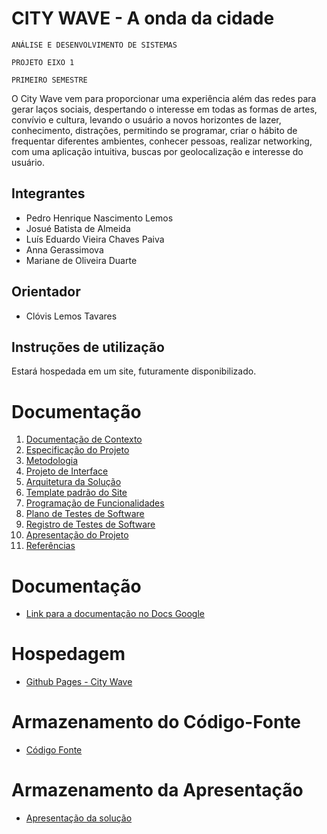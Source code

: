# CITY WAVE - A onda da cidade

`ANÁLISE E DESENVOLVIMENTO DE SISTEMAS`

`PROJETO EIXO 1`

`PRIMEIRO SEMESTRE`

O City Wave vem para proporcionar uma experiência além das redes para gerar laços sociais, despertando o interesse em todas as formas de artes, convívio e cultura, levando o usuário a novos horizontes de lazer, conhecimento, distrações, permitindo se programar, criar o hábito de frequentar diferentes ambientes, conhecer pessoas, realizar networking, com uma aplicação intuitiva, buscas por geolocalização e interesse do usuário.

## Integrantes

* Pedro Henrique Nascimento Lemos
* Josué Batista de Almeida
* Luís Eduardo Vieira Chaves Paiva
* Anna Gerassimova
* Mariane de Oliveira Duarte

## Orientador

* Clóvis Lemos Tavares

## Instruções de utilização

Estará hospedada em um site, futuramente disponibilizado.

# Documentação

<ol>
<li><a href="docs/01-Documentação de Contexto.md"> Documentação de Contexto</a></li>
<li><a href="docs/02-Especificação do Projeto.md"> Especificação do Projeto</a></li>
<li><a href="docs/03-Metodologia.md"> Metodologia</a></li>
<li><a href="docs/04-Projeto de Interface.md"> Projeto de Interface</a></li>
<li><a href="docs/05-Arquitetura da Solução.md"> Arquitetura da Solução</a></li>
<li><a href="docs/06-Template padrão do Site.md"> Template padrão do Site</a></li>
<li><a href="docs/07-Programação de Funcionalidades.md"> Programação de Funcionalidades</a></li>
<li><a href="docs/08-Plano de Testes de Software.md"> Plano de Testes de Software</a></li>
<li><a href="docs/09-Registro de Testes de Software.md"> Registro de Testes de Software</a></li>
<li><a href="docs/10-Apresentação do Projeto.md"> Apresentação do Projeto</a></li>
<li><a href="docs/11-Referências.md"> Referências</a></li>
</ol>

# Documentação

* [Link para a documentação no Docs Google](https://docs.google.com/document/d/1gf98DPnFQuWKSHKi3-5Ughd_h-4YuS2SEdMBYHDVLF4/edit?usp=sharing)

# Hospedagem

* [Github Pages - City Wave](https://josuewl.github.io/CityWaveTemplate/#) 

# Armazenamento do Código-Fonte

* <a href="src/README.md">Código Fonte</a>

# Armazenamento da Apresentação

* <a href="presentation/README.md">Apresentação da solução</a>
